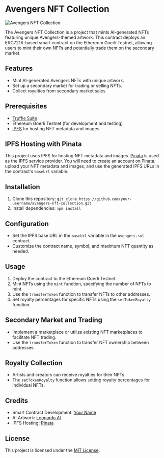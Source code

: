 # Avengers NFT Collection

![Avengers NFT Collection](path/to/your/banner/image.png)

The Avengers NFT Collection is a project that mints AI-generated NFTs featuring unique Avengers-themed artwork. This contract deploys an ERC721A-based smart contract on the Ethereum Goerli Testnet, allowing users to mint their own NFTs and potentially trade them on the secondary market.

## Features

- Mint AI-generated Avengers NFTs with unique artwork.
- Set up a secondary market for trading or selling NFTs.
- Collect royalties from secondary market sales.

## Prerequisites

- [Truffle Suite](https://www.trufflesuite.com/truffle)
- Ethereum Goerli Testnet (for development and testing)
- [IPFS](https://ipfs.io/) for hosting NFT metadata and images

## IPFS Hosting with Pinata

This project uses IPFS for hosting NFT metadata and images. [Pinata](https://pinata.cloud/) is used as the IPFS service provider. You will need to create an account on Pinata, upload your NFT metadata and images, and use the generated IPFS URLs in the contract's `baseUrl` variable.

## Installation

1. Clone this repository: `git clone https://github.com/your-username/avengers-nft-collection.git`
2. Install dependencies: `npm install`

## Configuration

- Set the IPFS base URL in the `baseUrl` variable in the `Avengers.sol` contract.
- Customize the contract name, symbol, and maximum NFT quantity as needed.

## Usage

1. Deploy the contract to the Ethereum Goerli Testnet.
2. Mint NFTs using the `mint` function, specifying the number of NFTs to mint.
3. Use the `transferToken` function to transfer NFTs to other addresses.
4. Set royalty percentages for specific NFTs using the `setTokenRoyalty` function.

## Secondary Market and Trading

- Implement a marketplace or utilize existing NFT marketplaces to facilitate NFT trading.
- Use the `transferToken` function to transfer NFT ownership between addresses.

## Royalty Collection

- Artists and creators can receive royalties for their NFTs.
- The `setTokenRoyalty` function allows setting royalty percentages for individual NFTs.

## Credits

- Smart Contract Development: [Your Name](https://github.com/your-username)
- AI Artwork: [Leonardo AI](https://leonardo.ai/)
- IPFS Hosting: [Pinata](https://pinata.cloud/)

## License

This project is licensed under the [MIT License](LICENSE).


